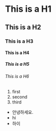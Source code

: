 # This is a H1

## This is a H2

### This is a H3

#### This is a H4

##### This is a H5

###### This is a H6

1. first
2. second
3. third

- 안녕하세요.
- hi
- 하이

